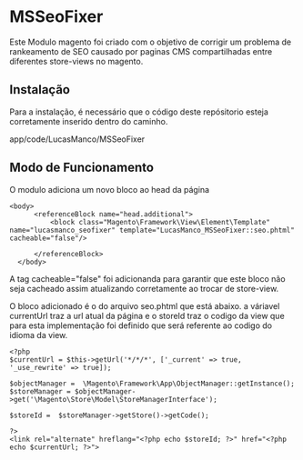 # MSSeoFixer

Este Modulo magento foi criado com o objetivo de corrigir um problema de rankeamento de SEO causado por paginas CMS compartilhadas entre diferentes store-views no magento.

## Instalação

Para a instalação, é necessário que o código deste repósitorio esteja corretamente inserido dentro do caminho.

app/code/LucasManco/MSSeoFixer


## Modo de Funcionamento
  O modulo adiciona um novo bloco ao head da página

  ```
<body>
        <referenceBlock name="head.additional">
            <block class="Magento\Framework\View\Element\Template" name="lucasmanco_seofixer" template="LucasManco_MSSeoFixer::seo.phtml" cacheable="false"/>

        </referenceBlock>
    </body>
```
A tag cacheable="false" foi adicionanda para garantir que este bloco não seja cacheado assim atualizando corretamente ao trocar de store-view.

O bloco adicionado é o do arquivo seo.phtml que está abaixo. a váriavel currentUrl traz a url atual da página e o storeId traz o codigo da view que para esta implementação foi definido que será referente ao codigo do idioma da view.

```
<?php
$currentUrl = $this->getUrl('*/*/*', ['_current' => true, '_use_rewrite' => true]);

$objectManager =  \Magento\Framework\App\ObjectManager::getInstance();        
$storeManager = $objectManager->get('\Magento\Store\Model\StoreManagerInterface');
 
$storeId =  $storeManager->getStore()->getCode();

?>
<link rel="alternate" hreflang="<?php echo $storeId; ?>" href="<?php echo $currentUrl; ?>">
```
